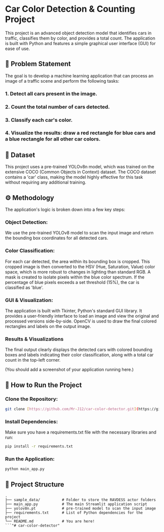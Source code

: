 # Car Color Detection & Counting Project
This project is an advanced object detection model that identifies cars in traffic, classifies them by color, and provides a total count. The application is built with Python and features a simple graphical user interface (GUI) for ease of use.

## 📝 Problem Statement
The goal is to develop a machine learning application that can process an image of a traffic scene and perform the following tasks:

### 1. Detect all cars present in the image.

### 2. Count the total number of cars detected.

### 3. Classify each car's color.

### 4. Visualize the results: draw a red rectangle for blue cars and a blue rectangle for all other car colors.

## 💾 Dataset
This project uses a pre-trained YOLOv8n model, which was trained on the extensive COCO (Common Objects in Context) dataset. The COCO dataset contains a 'car' class, making the model highly effective for this task without requiring any additional training.

## ⚙️ Methodology
The application's logic is broken down into a few key steps:

### Object Detection: 
We use the pre-trained YOLOv8 model to scan the input image and return the bounding box coordinates for all detected cars.

### Color Classification: 
For each car detected, the area within its bounding box is cropped. This cropped image is then converted to the HSV (Hue, Saturation, Value) color space, which is more robust to changes in lighting than standard RGB. A mask is created to isolate pixels within the blue color spectrum. If the percentage of blue pixels exceeds a set threshold (15%), the car is classified as 'blue'.

### GUI & Visualization: 
The application is built with Tkinter, Python's standard GUI library. It provides a user-friendly interface to load an image and view the original and processed versions side-by-side. OpenCV is used to draw the final colored rectangles and labels on the output image.

### Results & Visualizations
The final output clearly displays the detected cars with colored bounding boxes and labels indicating their color classification, along with a total car count in the top-left corner.

(You should add a screenshot of your application running here.)

## 🚀 How to Run the Project
### Clone the Repository:
```bash
git clone [https://github.com/Mr-J12/car-color-detector.git](https://github.com/Mr-J12/car-color-detector.git)
```

### Install Dependencies: 
Make sure you have a requirements.txt file with the necessary libraries and run:
```bash
pip install -r requirements.txt
```
### Run the Application:
```bash
python main_app.py
```

## 📁 Project Structure
```
.
├── sample_data/          # Folder to store the RAVDESS actor folders
├── main_app.py           # The main Streamlit application script
├── yolov8n.pt            # pre-trained model to scan the input image
├── requirements.txt      # List of Python dependencies for the project
└── README.md             # You are here!
```"# car-color-detector" 
